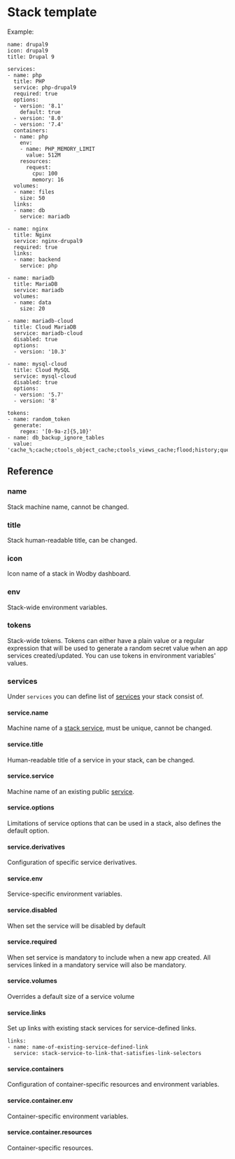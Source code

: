# Stack template

Example:

```
name: drupal9
icon: drupal9
title: Drupal 9

services:
- name: php
  title: PHP
  service: php-drupal9
  required: true
  options:
  - version: '8.1'
    default: true
  - version: '8.0'
  - version: '7.4'
  containers:
  - name: php
    env:
    - name: PHP_MEMORY_LIMIT
      value: 512M
    resources:
      request:
        cpu: 100
        memory: 16
  volumes:
  - name: files
    size: 50
  links:
  - name: db
    service: mariadb

- name: nginx
  title: Nginx
  service: nginx-drupal9
  required: true
  links:
  - name: backend
    service: php

- name: mariadb
  title: MariaDB
  service: mariadb
  volumes:
  - name: data
    size: 20

- name: mariadb-cloud
  title: Cloud MariaDB
  service: mariadb-cloud
  disabled: true
  options:
  - version: '10.3'

- name: mysql-cloud
  title: Cloud MySQL
  service: mysql-cloud
  disabled: true
  options:
  - version: '5.7'
  - version: '8'

tokens:
- name: random_token
  generate:
    regex: '[0-9a-z]{5,10}'
- name: db_backup_ignore_tables
  value: 'cache_%;cache;ctools_object_cache;ctools_views_cache;flood;history;queue;search_index;semaphore;sequences;sessions;watchdog'
```

## Reference

### name

Stack machine name, cannot be changed.

### title

Stack human-readable title, can be changed.

### icon

Icon name of a stack in Wodby dashboard.

### env

Stack-wide environment variables.

### tokens

Stack-wide tokens. Tokens can either have a plain value or a regular expression that will be used to generate a random secret value when an app services created/updated. You can use tokens in environment variables' values.

### services

Under `services` you can define list of [services](../services/index.md) your stack consist of.

#### service.name 

Machine name of a [stack service](services.md), must be unique, cannot be changed.

#### service.title

Human-readable title of a service in your stack, can be changed.

#### service.service 

Machine name of an existing public [service](../services/index.md).

#### service.options 

Limitations of service options that can be used in a stack, also defines the default option. 

#### service.derivatives 

Configuration of specific service derivatives.  

#### service.env 

Service-specific environment variables. 

#### service.disabled 

When set the service will be disabled by default 

#### service.required

When set service is mandatory to include when a new app created. All services linked in a mandatory service will also be mandatory.

#### service.volumes

Overrides a default size of a service volume

#### service.links

Set up links with existing stack services for service-defined links.

```
links:
- name: name-of-existing-service-defined-link
  service: stack-service-to-link-that-satisfies-link-selectors
```

#### service.containers

Configuration of container-specific resources and environment variables.

#### service.container.env

Container-specific environment variables.  

#### service.container.resources

Container-specific resources.  
